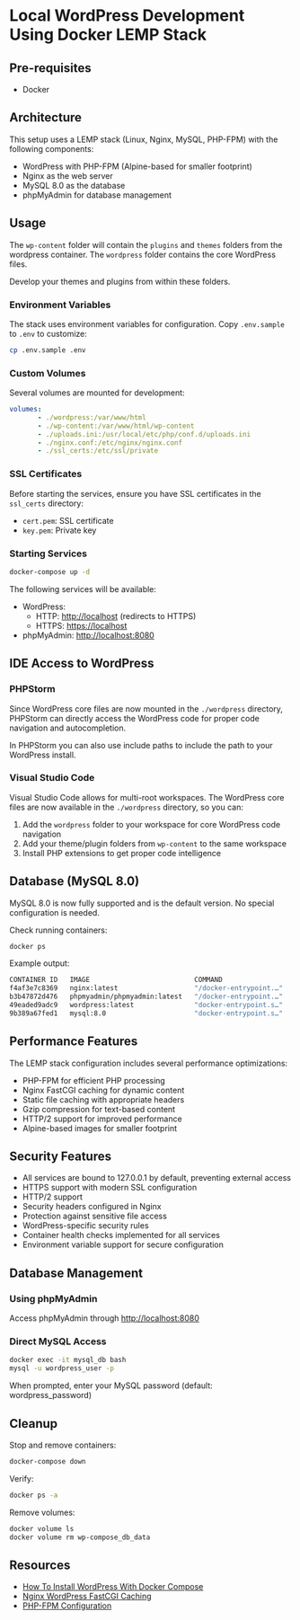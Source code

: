 # Local WordPress Development Using Docker LEMP Stack

## Pre-requisites

- Docker

## Architecture

This setup uses a LEMP stack (Linux, Nginx, MySQL, PHP-FPM) with the following components:

- WordPress with PHP-FPM (Alpine-based for smaller footprint)
- Nginx as the web server
- MySQL 8.0 as the database
- phpMyAdmin for database management

## Usage

The `wp-content` folder will contain the `plugins` and `themes` folders from the wordpress container.
The `wordpress` folder contains the core WordPress files.

Develop your themes and plugins from within these folders.

### Environment Variables

The stack uses environment variables for configuration. Copy `.env.sample` to `.env` to customize:

```bash
cp .env.sample .env
```

### Custom Volumes

Several volumes are mounted for development:

```yml
volumes:
       - ./wordpress:/var/www/html
       - ./wp-content:/var/www/html/wp-content
       - ./uploads.ini:/usr/local/etc/php/conf.d/uploads.ini
       - ./nginx.conf:/etc/nginx/nginx.conf
       - ./ssl_certs:/etc/ssl/private
```

### SSL Certificates

Before starting the services, ensure you have SSL certificates in the `ssl_certs` directory:

- `cert.pem`: SSL certificate
- `key.pem`: Private key

### Starting Services

```bash
docker-compose up -d
```

The following services will be available:

- WordPress:
  - HTTP: [http://localhost](http://localhost) (redirects to HTTPS)
  - HTTPS: [https://localhost](https://localhost)
- phpMyAdmin: [http://localhost:8080](http://localhost:8080)

## IDE Access to WordPress

### PHPStorm

Since WordPress core files are now mounted in the `./wordpress` directory, PHPStorm can directly access the WordPress code for proper code navigation and autocompletion.

In PHPStorm you can also use include paths to include the path to your WordPress install.

### Visual Studio Code

Visual Studio Code allows for multi-root workspaces. The WordPress core files are now available in the `./wordpress` directory, so you can:

1. Add the `wordpress` folder to your workspace for core WordPress code navigation
2. Add your theme/plugin folders from `wp-content` to the same workspace
3. Install PHP extensions to get proper code intelligence

## Database (MySQL 8.0)

MySQL 8.0 is now fully supported and is the default version. No special configuration is needed.

Check running containers:

```bash
docker ps
```

Example output:

```sh
CONTAINER ID   IMAGE                          COMMAND                  CREATED         STATUS                         PORTS                                 NAMES        
f4af3e7c8369   nginx:latest                   "/docker-entrypoint.…"   2 minutes ago   Restarting (1) 8 seconds ago                                         nginx_proxy  
b3b47872d476   phpmyadmin/phpmyadmin:latest   "/docker-entrypoint.…"   2 minutes ago   Up 2 minutes (healthy)         127.0.0.1:8080->80/tcp                phpmyadmin   
49eaded9adc9   wordpress:latest               "docker-entrypoint.s…"   2 minutes ago   Up 2 minutes                   80/tcp                                wordpress_dev
9b389a67fed1   mysql:8.0                      "docker-entrypoint.s…"   2 minutes ago   Up 2 minutes (healthy)         127.0.0.1:3306->3306/tcp, 33060/tcp   mysql_db    
```

## Performance Features

The LEMP stack configuration includes several performance optimizations:

- PHP-FPM for efficient PHP processing
- Nginx FastCGI caching for dynamic content
- Static file caching with appropriate headers
- Gzip compression for text-based content
- HTTP/2 support for improved performance
- Alpine-based images for smaller footprint

## Security Features

- All services are bound to 127.0.0.1 by default, preventing external access
- HTTPS support with modern SSL configuration
- HTTP/2 support
- Security headers configured in Nginx
- Protection against sensitive file access
- WordPress-specific security rules
- Container health checks implemented for all services
- Environment variable support for secure configuration

## Database Management

### Using phpMyAdmin

Access phpMyAdmin through [http://localhost:8080](http://localhost:8080)

### Direct MySQL Access

```bash
docker exec -it mysql_db bash
mysql -u wordpress_user -p
```

When prompted, enter your MySQL password (default: wordpress_password)

## Cleanup

Stop and remove containers:

```bash
docker-compose down
```

Verify:

```bash
docker ps -a
```

Remove volumes:

```bash
docker volume ls
docker volume rm wp-compose_db_data
```

## Resources

- [How To Install WordPress With Docker Compose](https://www.digitalocean.com/community/tutorials/how-to-install-wordpress-with-docker-compose)
- [Nginx WordPress FastCGI Caching](https://www.nginx.com/blog/wordpress-nginx-fastcgi-cache/)
- [PHP-FPM Configuration](https://www.php.net/manual/en/install.fpm.configuration.php)
